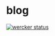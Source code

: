 # blog

[![wercker status](https://app.wercker.com/status/ad77deac99b05e9f4e0ab6aa1aecf56d/m/master "wercker status")](https://app.wercker.com/project/byKey/ad77deac99b05e9f4e0ab6aa1aecf56d)
